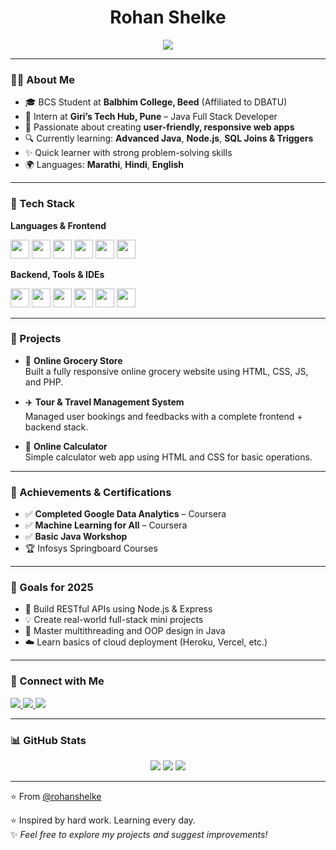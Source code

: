 <h1 align="center">Rohan Shelke</h1>

<p align="center">
  <img src="https://readme-typing-svg.demolab.com?font=Fira+Code&weight=500&pause=1000&color=03DAC5&width=500&lines=Java+Full+Stack+Learner;Node.js+%7C+MySQL+%7C+Frontend+Dev;Passionate+about+Clean+UI+%26+Problem+Solving;Tech+Explorer+and+Team+Player" />
</p>

---

### 👨‍💻 About Me

- 🎓 BCS Student at **Balbhim College, Beed** (Affiliated to DBATU)
- 💼 Intern at **Giri’s Tech Hub, Pune** – Java Full Stack Developer  
- 🚀 Passionate about creating **user-friendly, responsive web apps**
- 🔍 Currently learning: **Advanced Java**, **Node.js**, **SQL Joins & Triggers**
- ✨ Quick learner with strong problem-solving skills
- 🌍 Languages: **Marathi**, **Hindi**, **English**

---

### 🧰 Tech Stack

**Languages & Frontend**

<p>
  <img src="https://cdn.jsdelivr.net/gh/devicons/devicon/icons/c/c-original.svg" width="30px"/>
  <img src="https://cdn.jsdelivr.net/gh/devicons/devicon/icons/cplusplus/cplusplus-original.svg" width="30px"/>
  <img src="https://cdn.jsdelivr.net/gh/devicons/devicon/icons/java/java-original.svg" width="30px"/>
  <img src="https://cdn.jsdelivr.net/gh/devicons/devicon/icons/html5/html5-original.svg" width="30px"/>
  <img src="https://cdn.jsdelivr.net/gh/devicons/devicon/icons/css3/css3-original.svg" width="30px"/>
  <img src="https://cdn.jsdelivr.net/gh/devicons/devicon/icons/javascript/javascript-original.svg" width="30px"/>
</p>

**Backend, Tools & IDEs**

<p>
  <img src="https://cdn.jsdelivr.net/gh/devicons/devicon/icons/nodejs/nodejs-original.svg" width="30px"/>
  <img src="https://cdn.jsdelivr.net/gh/devicons/devicon/icons/mysql/mysql-original.svg" width="30px"/>
  <img src="https://cdn.jsdelivr.net/gh/devicons/devicon/icons/linux/linux-original.svg" width="30px"/>
  <img src="https://cdn.jsdelivr.net/gh/devicons/devicon/icons/github/github-original.svg" width="30px"/>
  <img src="https://cdn.jsdelivr.net/gh/devicons/devicon/icons/vscode/vscode-original.svg" width="30px"/>
  <img src="https://cdn.jsdelivr.net/gh/devicons/devicon/icons/eclipse/eclipse-original.svg" width="30px"/>
</p>

---

### 🧠 Projects

- 🛒 **Online Grocery Store**  
  Built a fully responsive online grocery website using HTML, CSS, JS, and PHP.

- ✈️ **Tour & Travel Management System**  
  Managed user bookings and feedbacks with a complete frontend + backend stack.

- 🧮 **Online Calculator**  
  Simple calculator web app using HTML and CSS for basic operations.

---

### 🏅 Achievements & Certifications

- ✅ **Completed Google Data Analytics** – Coursera  
- ✅ **Machine Learning for All** – Coursera  
- ✅ **Basic Java Workshop**  
- 🏆 Infosys Springboard Courses

---

### 🎯 Goals for 2025

- 🔄 Build RESTful APIs using Node.js & Express  
- 💡 Create real-world full-stack mini projects  
- 🧩 Master multithreading and OOP design in Java  
- ☁️ Learn basics of cloud deployment (Heroku, Vercel, etc.)

---

### 🔗 Connect with Me

<p align="left">
  <a href="https://www.linkedin.com/in/rohan-shelke-9136b8317" target="_blank">
    <img src="https://img.shields.io/badge/LinkedIn-blue?style=for-the-badge&logo=linkedin&logoColor=white" />
  </a>
  <a href="mailto:shelkerohan555@gmail.com">
    <img src="https://img.shields.io/badge/Gmail-red?style=for-the-badge&logo=gmail&logoColor=white" />
  </a>
  <a href="https://github.com/rohanshelke" target="_blank">
    <img src="https://img.shields.io/badge/GitHub-black?style=for-the-badge&logo=github&logoColor=white" />
  </a>
</p>

---

### 📊 GitHub Stats

<p align="center">
  <img src="https://github-readme-stats.vercel.app/api?username=rohanshelke&show_icons=true&theme=tokyonight" />
  <img src="https://github-readme-streak-stats.herokuapp.com/?user=rohanshelke&theme=tokyonight" />
  <img src="https://github-readme-stats.vercel.app/api/top-langs/?username=rohanshelke&layout=compact&theme=tokyonight" />
</p>

---

⭐️ From [@rohanshelke](https://github.com/rohanshelke)


⭐️ Inspired by hard work. Learning every day.  
✨ _Feel free to explore my projects and suggest improvements!_


